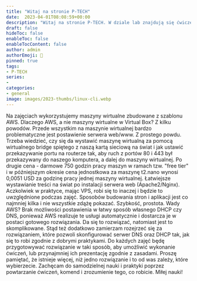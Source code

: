 ```yaml
---
title: "Witaj na stronie P-TECH"
date:  2023-04-01T08:08:59+00:00
description: "Witaj na stronie P-TECH. W dziale lab znajdują się ćwiczenia oraz teoria potrzebna do realizacji ćwiczeń. W miarę możliwości strona będzie rozbudowywana o kolejne warsztaty, ćwiczenia i teorię."
draft: false
hideToc: false
enableToc: false
enableTocContent: false
author: admin
authorEmoji: 🐧
pinned: true
tags:
- P-TECH
series:
-
categories:
- general
image: images/2023-thumbs/linux-cli.webp
---
```

Na zajęciach wykorzystujemy maszyny wirtualne zbudowane z szablonu AWS. Dlaczego AWS, a nie maszyny wirtualne w Virtual Box? Z kilku powodów. Przede wszystkim na maszynie wirtualnej bardzo problematyczne jest postawienie serwera web/www. Z prostego powdu. Trzeba wiedzieć, czy się da wystawić maszynę wirtualną za pomocą wirtualnego bridge spiętego z naszą kartą sieciową na świat i jak ustawić przekazywanie portu na routerze tak, aby ruch z portów 80 i 443 był przekazywany do naszego komputera, a dalej do maszyny wirtualnej. Po drugie cena - darmowe 750 godzin pracy maszyn w ramach tzw. "free tier" i w późniejszym okresie cena jednostkowa za maszynę t2.nano wynosi 0,0051 USD za godzinę pracy jednej maszyny wirtualnej. Łatwiejsze wystawianie treści na świat po instalacji serwera web (Apache2/Nginx). Aczkolwiek w praktyce, mając VPS, robi się to inaczej i będzie to uwzględnione podczas zajęć. Sposobów budowania stron i aplikacji jest co najmniej kilka i nie wszystkie zdążę pokazać. Szybkość, prostota. Wady AWS? Brak możliwości postawienia w łatwy sposób własnego DHCP czy DNS, ponieważ AWS realizuje te usługi automatycznie i dostarcza je w postaci gotowego rozwiązania. Da się to rozwiązać, natomiast jest to skomplikowane. Stąd też dodatkowo zamierzam rozejrzeć się za rozwiązaniem, które pozwoli skonfigurować serwer DNS oraz DHCP tak, jak się to robi zgodnie z dobrymi praktykami. Do każdych zajęć będę przygotowywać rozwiązanie w taki sposób, aby umożliwić wykonanie ćwiczeń, lub przynajmniej ich prezentację zgodnie z zasadami. Proszę pamiętać, że istnieje więcej, niż jedno rozwiązanie i to od was zależy, które wybierzecie. Zachęcam do samodzielnej nauki i praktyki poprzez powtarzanie ćwiczeń, komend i zrozumienie tego, co robicie. Miłej nauki!
